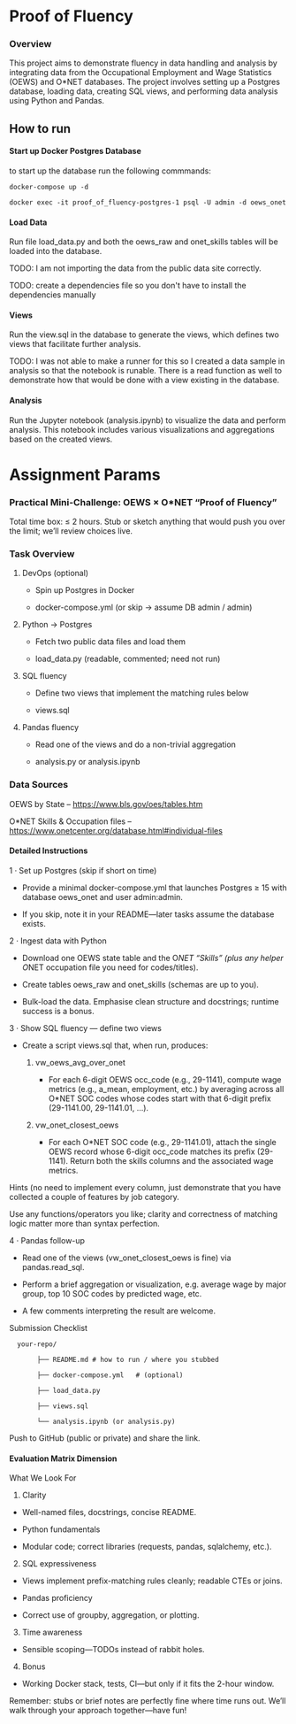 # Proof of Fluency
### Overview
This project aims to demonstrate fluency in data handling and analysis by integrating data from the Occupational Employment and Wage Statistics (OEWS) and O*NET databases. The project involves setting up a Postgres database, loading data, creating SQL views, and performing data analysis using Python and Pandas.

## How to run

#### Start up Docker Postgres Database 
to start up the database run the following commmands:
    
    docker-compose up -d

    docker exec -it proof_of_fluency-postgres-1 psql -U admin -d oews_onet

#### Load Data 
Run file load_data.py and both the oews_raw and onet_skills tables will be loaded into the database.

TODO: I am not importing the data from the public data site correctly.

TODO: create a dependencies file so you don't have to install the dependencies manually

#### Views
Run the view.sql in the database to generate the views, which defines two views that facilitate further analysis.

TODO: I was not able to make a runner for this so I created a data sample in analysis so that the notebook is runable. There is a read function as well to demonstrate how that would be done with a view existing in the database.

#### Analysis
Run the Jupyter notebook (analysis.ipynb) to visualize the data and perform analysis. This notebook includes various visualizations and aggregations based on the created views.


# Assignment Params
### Practical Mini-Challenge: OEWS × O*NET “Proof of Fluency”


Total time box: ≤ 2 hours.  Stub or sketch anything that would push you over the limit; we’ll review choices live.



### Task Overview


1. DevOps (optional)

    - Spin up Postgres in Docker

    - docker-compose.yml (or skip → assume DB admin / admin)

2. Python → Postgres

    - Fetch two public data files and load them

    - load_data.py (readable, commented; need not run)

3. SQL fluency

    - Define two views that implement the matching rules below

    - views.sql

4. Pandas fluency

    - Read one of the views and do a non-trivial aggregation

    - analysis.py or analysis.ipynb


### Data Sources

OEWS by State – https://www.bls.gov/oes/tables.htm

O*NET Skills & Occupation files – https://www.onetcenter.org/database.html#individual-files



#### Detailed Instructions



1 · Set up Postgres (skip if short on time)


- Provide a minimal docker-compose.yml that launches Postgres ≥ 15 with database oews_onet and user admin:admin.

- If you skip, note it in your README—later tasks assume the database exists.




2 · Ingest data with Python

- Download one OEWS state table and the O*NET “Skills” (plus any helper O*NET occupation file you need for codes/titles).

- Create tables oews_raw and onet_skills (schemas are up to you).

- Bulk-load the data.  Emphasise clean structure and docstrings; runtime success is a bonus.




3 · Show SQL fluency — 
define two views


- Create a script views.sql that, when run, produces:


    1. vw_oews_avg_over_onet

        - For each 6-digit OEWS occ_code (e.g., 29-1141), compute wage metrics (e.g., a_mean, employment, etc.) by averaging across all O*NET SOC codes whose codes start with that 6-digit prefix (29-1141.00, 29-1141.01, …).

    2. vw_onet_closest_oews

        - For each O*NET SOC code (e.g., 29-1141.01), attach the single OEWS record whose 6-digit occ_code matches its prefix (29-1141). Return both the skills columns and the associated wage metrics.

Hints (no need to implement every column, just demonstrate that you have collected a couple of features by job category.

Use any functions/operators you like; clarity and correctness of matching logic matter more than syntax perfection.




4 · Pandas follow-up

- Read one of the views (vw_onet_closest_oews is fine) via pandas.read_sql.

- Perform a brief aggregation or visualization, e.g. average wage by major group, top 10 SOC codes by predicted wage, etc.

- A few comments interpreting the result are welcome.



Submission Checklist

      your-repo/

           ├── README.md # how to run / where you stubbed

           ├── docker-compose.yml   # (optional)

           ├── load_data.py

           ├── views.sql

           └── analysis.ipynb (or analysis.py)

Push to GitHub (public or private) and share the link.



#### Evaluation Matrix Dimension

What We Look For

1. Clarity

- Well-named files, docstrings, concise README.

- Python fundamentals

- Modular code; correct libraries (requests, pandas, sqlalchemy, etc.).

2. SQL expressiveness

- Views implement prefix-matching rules cleanly; readable CTEs or joins.

- Pandas proficiency

- Correct use of groupby, aggregation, or plotting.

3. Time awareness

- Sensible scoping—TODOs instead of rabbit holes.

4. Bonus

- Working Docker stack, tests, CI—but only if it fits the 2-hour window.

Remember: stubs or brief notes are perfectly fine where time runs out. We’ll walk through your approach together—have fun!

